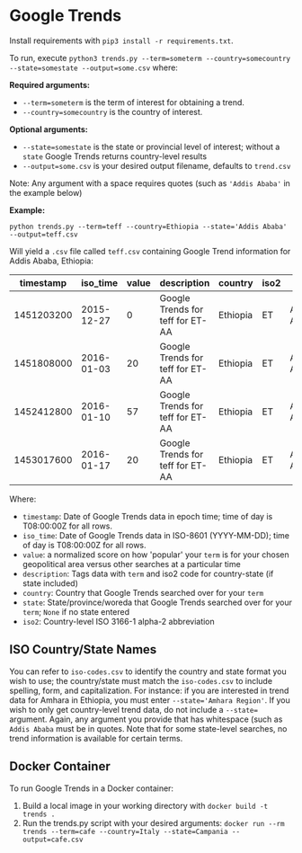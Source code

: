 # Google Trends

Install requirements with `pip3 install -r requirements.txt`.

To run, execute `python3 trends.py --term=someterm --country=somecountry --state=somestate --output=some.csv` where:

<b>Required arguments:</b>
  - `--term=someterm` is the term of interest for obtaining a trend.
  - `--country=somecountry` is the country of interest.
  
<b>Optional arguments:</b>  
  - `--state=somestate` is the state or provincial level of interest; without a `state` Google Trends returns country-level results
  - `--output=some.csv` is your desired output filename, defaults to `trend.csv`

Note: Any argument with a space requires quotes (such as `'Addis Ababa'` in the example below)

<b>Example:</b>

```
python trends.py --term=teff --country=Ethiopia --state='Addis Ababa' --output=teff.csv
```

Will yield a `.csv` file called `teff.csv` containing Google Trend information for Addis Ababa, Ethiopia:

| timestamp   | iso_time    | value | description                      | country  | iso2 | state       |
|-------------|-------------|-------|----------------------------------|----------|------|-------------|
| 1451203200  | 2015-12-27  | 0     | Google Trends for teff for ET-AA | Ethiopia | ET   | Addis Ababa | 
| 1451808000  | 2016-01-03  | 20    | Google Trends for teff for ET-AA | Ethiopia | ET   | Addis Ababa |
| 1452412800  | 2016-01-10  | 57    | Google Trends for teff for ET-AA | Ethiopia | ET   | Addis Ababa |
| 1453017600  | 2016-01-17  | 20    | Google Trends for teff for ET-AA | Ethiopia | ET   | Addis Ababa |

Where:

  - `timestamp`: Date of Google Trends data in epoch time; time of day is T08:00:00Z for all rows.
  - `iso_time`: Date of Google Trends data in ISO-8601 (YYYY-MM-DD); time of day is T08:00:00Z for all rows.
  - `value`: a normalized score on how 'popular' your `term` is for your chosen geopolitical area versus other searches at a particular time
  - `description`: Tags data with `term` and iso2 code for country-state (if state included)
  - `country`: Country that Google Trends searched over for your `term`
  - `state`: State/province/woreda that Google Trends searched over for your `term`; `None` if no state entered
  - `iso2`: Country-level ISO 3166-1 alpha-2 abbreviation


## ISO Country/State Names
You can refer to `iso-codes.csv` to identify the country and state format you wish to use; the country/state must match the `iso-codes.csv` to include spelling, form, and capitalization. For instance: if you are interested in trend data for Amhara in Ethiopia, you must enter `--state='Amhara Region'`. If you wish to only get country-level trend data, do not include a `--state=` argument. Again, any argument you provide that has whitespace (such as `Addis Ababa` must be in quotes. Note that for some state-level searches, no trend information is available for certain terms.

## Docker Container

To run Google Trends in a Docker container:

1. Build a local image in your working directory with `docker build -t trends .`
2. Run the trends.py script with your desired arguments: 
    `docker run --rm trends --term=cafe --country=Italy --state=Campania --output=cafe.csv`
